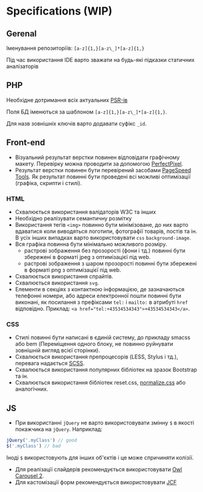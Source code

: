 # Specifications (WIP)

## Gerenal 

Іменування репозиторіїв: `[a-z]{1,}[a-z\_]*[a-z]{1,}`

Під час використання IDE варто зважати на будь-які підказки статичних аналізаторів


## PHP

Необхідне дотримання всіх актуальних [PSR-ів](http://www.php-fig.org/psr/)

Поля БД іменються за шаблоном `[a-z]{1,}[a-z\_]*[a-z]{1,}`.

Для назв зовнішніх ключів варто додавати суфікс `_id`.

## Front-end

- Візуальний результат верстки повинен відповідати графічному макету. Перевірку можна проводити за допомогою [PerfectPixel](https://chrome.google.com/webstore/detail/perfectpixel-by-welldonec/dkaagdgjmgdmbnecmcefdhjekcoceebi).
- Результат верстки повинен бути перевірений засобами [PageSpeed Tools](https://developers.google.com/speed/pagespeed/insights/). Як результат повинні бути проведені всі можливі оптимізації (графіка, скрипти і стилі).

### HTML

- Схвалюється використання валідаторів W3C та інших
- Необхідно реалізувати семантичну розмітку
- Використання тегів `<img>` повинно бути мінімізоване, до них варто вдаватися коли виводяться логотипи, фотографії товарів, постів та ін. В усіх інших випадках варто використовувати `css` `background-image`.
- Вся графіка повинна бути мінімально можливого розміру.
  - растрові зображення без прозорості (фони і тд.) повинні бути збережені в форматі jpeg з оптимізацієї під web.
  - растрові зображення з шаром прозорості повинні бути збережені в форматі png з оптимізацієї під web.
- Схвалюється використання спрайтів.
- Схвалюється використання `svg`.
- Елементи в секціях з контактною інформацією, де зазначаються телефонні номери, або адреси електронної пошти повинні бути виконані, як посилання з префіксами `tel:` і `mailto:` в атрибуті `href` відповідно. Приклад: 
`<a href="tel:+43534534343">+43534534343</a>`.


### CSS

- Стилі повинні бути написані в єдиній систему, до прикладу smacss або bem (Переміщення одного блоку, не повинно руйнувати зовнішній вигляд всієї сторінки).
- Схвалюється використання препроцесорів (LESS, Stylus і тд.), перевага надається [SCSS](http://sass-lang.com/guide).
- Схвалюється використання популярних бібліотек на зразок Bootstrap та ін.
- Схвалюється використання бібліотек reset.css, [normalize.css](https://github.com/necolas/normalize.css) або аналогічних.

## JS

-  При використанні `jQuery` не варто використовувати змінну `$` в якості покажчика на `jQuery`. Наприклад:
```js
jQuery('.myClass') // good
$('.myClass') // bad
```
  Іноді `$` використовують для інших об'єктів і це може спричиняти колізії.
- Для реалізації слайдерів рекомендується використовувати [Owl Carousel 2](http://owlcarousel.owlgraphic.com/).
- Для кастомізації форм рекомендується використовувати [JCF](https://github.com/w3co/jcf)
